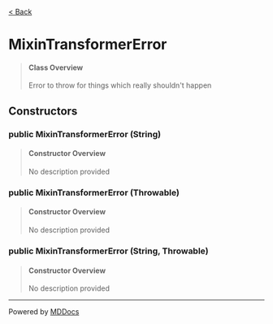 [< Back](../README.md)
# MixinTransformerError #
>#### Class Overview ####
>Error to throw for things which really shouldn't happen
## Constructors ##
### public MixinTransformerError (String) ###
>#### Constructor Overview ####
>No description provided
>
### public MixinTransformerError (Throwable) ###
>#### Constructor Overview ####
>No description provided
>
### public MixinTransformerError (String, Throwable) ###
>#### Constructor Overview ####
>No description provided
>

---
Powered by [MDDocs](https://github.com/VRCube/MDDocs)